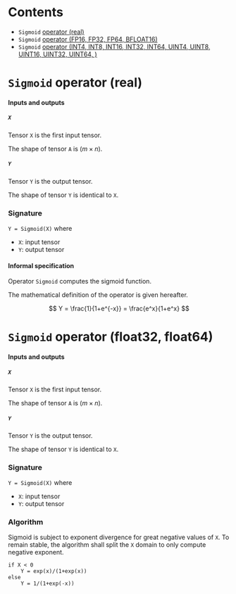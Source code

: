 # Contents
- `Sigmoid` [operator (real)](#real)
- `Sigmoid` [operator (FP16, FP32, FP64, BFLOAT16)](#float)
- `Sigmoid` [operator (INT4, INT8, INT16, INT32, INT64, UINT4, UINT8, UINT16, UINT32, UINT64, )](#int)

<a id="real"></a>
# `Sigmoid` operator (real)

#### Inputs and outputs

##### `X`

Tensor `X` is the first input tensor.

The shape of tensor `A` is $(m \times n)$.

##### `Y`

Tensor `Y` is the output tensor.

The shape of tensor `Y` is identical to `X`.

### Signature
`Y = Sigmoid(X)`
where
- `X`: input tensor
- `Y`: output tensor
  
#### Informal specification

Operator `Sigmoid` computes the sigmoid function.

The mathematical definition of the operator is given hereafter.

$$     
   Y = \frac{1}{1+e^{-x}} = \frac{e^x}{1+e^x}  
$$


<a id="float"></a>
# `Sigmoid` operator (float32, float64)

#### Inputs and outputs

##### `X`

Tensor `X` is the first input tensor.

The shape of tensor `A` is $(m \times n)$.

##### `Y`

Tensor `Y` is the output tensor.

The shape of tensor `Y` is identical to `X`.

### Signature
`Y = Sigmoid(X)`
where
- `X`: input tensor
- `Y`: output tensor

### Algorithm
Sigmoid is subject to exponent divergence for great negative values of `X`.
To remain stable, the algorithm shall split the `X` domain to only compute negative exponent.

```
if X < 0
    Y = exp(x)/(1+exp(x))
else
    Y = 1/(1+exp(-x))
```

<a id="int"></a>
